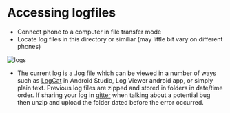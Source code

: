 # Accessing logfiles

* Connect phone to a computer in file transfer mode
* Locate log files in this directory or similiar (may little bit vary on different phones)


![logs](../images/aapslog.png)

* The current log is a .log file which can be viewed in a number of ways such as [LogCat](https://developer.android.com/studio/debug/am-logcat.html) in Android Studio, Log Viewer android app, or simply plain text. Previous log files are zipped and stored in folders in date/time order.  If sharing your log in [gitter](https://gitter.im/MilosKozak/AndroidAPS) when talking about a potential bug then unzip and upload the folder dated before the error occurred.
